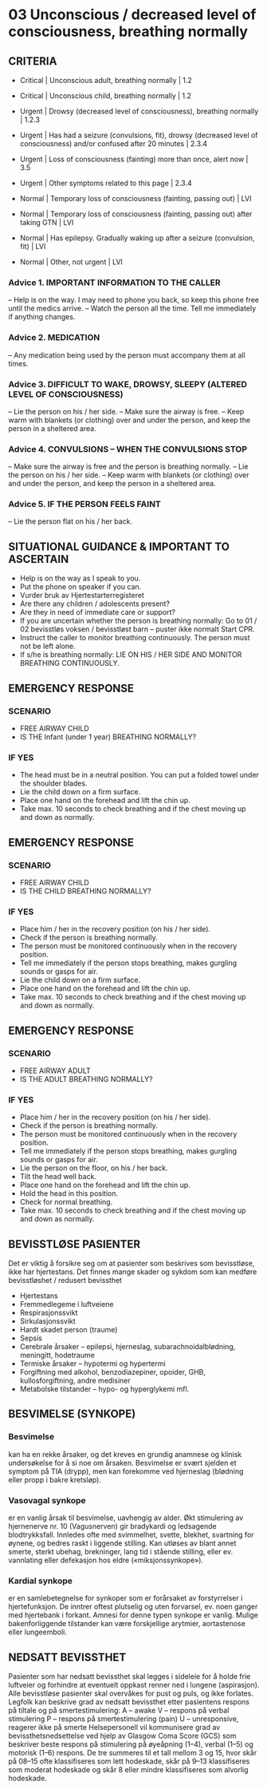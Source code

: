 # 03 Unconscious / decreased level of consciousness, breathing normally

## CRITERIA
- Critical | Unconscious adult, breathing normally |  1.2
- Critical | Unconscious child, breathing normally |  1.2

- Urgent | Drowsy (decreased level of consciousness), breathing normally |  1.2.3
- Urgent | Has had a seizure (convulsions, fit), drowsy (decreased level of consciousness) and/or confused after 20 minutes |  2.3.4
- Urgent | Loss of consciousness (fainting) more than once, alert now |  3.5
- Urgent | Other symptoms related to this page |  2.3.4

- Normal | Temporary loss of consciousness (fainting, passing out) |  LVI
- Normal | Temporary loss of consciousness (fainting, passing out) after taking GTN |  LVI
- Normal | Has epilepsy. Gradually waking up after a seizure (convulsion, fit) |  LVI
- Normal | Other, not urgent |  LVI

### Advice 1. IMPORTANT INFORMATION TO THE CALLER
– Help is on the way. I may need to phone you back, so keep this phone free until the medics arrive.
– Watch the person all the time. Tell me immediately if anything changes.

### Advice 2. MEDICATION
– Any medication being used by the person must accompany them at all times.

### Advice 3. DIFFICULT TO WAKE, DROWSY, SLEEPY (ALTERED LEVEL OF CONSCIOUSNESS)
– Lie the person on his / her side.
– Make sure the airway is free.
– Keep warm with blankets (or clothing) over and under the person, and keep the person in a sheltered area.

### Advice 4. CONVULSIONS – WHEN THE CONVULSIONS STOP
– Make sure the airway is free and the person is breathing normally.
– Lie the person on his / her side.
– Keep warm with blankets (or clothing) over and under the person, and keep the person in a sheltered area.

### Advice 5. IF THE PERSON FEELS FAINT
– Lie the person flat on his / her back.

## SITUATIONAL GUIDANCE & IMPORTANT TO ASCERTAIN
- Help is on the way as I speak to you.
- Put the phone on speaker if you can.
- Vurder bruk av Hjertestarterregisteret
- Are there any children / adolescents present?
- Are they in need of immediate care or support?
- If you are uncertain whether the person is breathing normally: Go to 01 / 02 bevisstløs voksen / bevisstløst barn – puster ikke normalt Start CPR.
- Instruct the caller to monitor breathing continuously. The person must not be left alone.
- If s/he is breathing normally: LIE ON HIS / HER SIDE AND MONITOR BREATHING CONTINUOUSLY.


## EMERGENCY RESPONSE

### SCENARIO
- FREE AIRWAY CHILD
- IS THE Infant (under 1 year) BREATHING NORMALLY?

### IF YES
- The head must be in a neutral position. You can put a folded towel under the shoulder blades. 
- Lie the child down on a firm surface.
- Place one hand on the forehead and lift the chin up.
- Take max. 10 seconds to check breathing and if the chest moving up and down as normally.

## EMERGENCY RESPONSE

### SCENARIO
- FREE AIRWAY CHILD
- IS THE CHILD BREATHING NORMALLY?

### IF YES
- Place him / her in the recovery position (on his / her side).
- Check if the person is breathing normally.
- The person must be monitored continuously when in the recovery position.
- Tell me immediately if the person stops breathing, makes gurgling sounds or gasps for air.
- Lie the child down on a firm surface.
- Place one hand on the forehead and lift the chin up.
- Take max. 10 seconds to check breathing and if the chest moving up and down as normally.


## EMERGENCY RESPONSE

### SCENARIO
- FREE AIRWAY ADULT
- IS THE ADULT BREATHING NORMALLY?

### IF YES
- Place him / her in the recovery position (on his / her side).
- Check if the person is breathing normally.
- The person must be monitored continuously when in the recovery position.
- Tell me immediately if the person stops breathing, makes gurgling sounds or gasps for air.
- Lie the person on the floor, on his / her back.
- Tilt the head well back.
- Place one hand on the forehead and lift the chin up.
- Hold the head in this position.
- Check for normal breathing.
- Take max. 10 seconds to check breathing and if the chest moving up and down as normally.



## BEVISSTLØSE PASIENTER
Det er viktig å forsikre seg om at pasienter som beskrives som bevisstløse, ikke har
hjertestans. Det finnes mange skader og sykdom som kan medføre bevisstløshet /
redusert bevissthet
- Hjertestans
- Fremmedlegeme i luftveiene
- Respirasjonssvikt
- Sirkulasjonssvikt
- Hardt skadet person (traume)
- Sepsis
- Cerebrale årsaker – epilepsi, hjerneslag, subarachnoidalblødning, meningitt, hodetraume
- Termiske årsaker – hypotermi og hypertermi
- Forgiftning med alkohol, benzodiazepiner, opoider, GHB, kullosforgiftning, andre medisiner
- Metabolske tilstander – hypo- og hyperglykemi mfl.

## BESVIMELSE (SYNKOPE)

### Besvimelse 
kan ha en rekke årsaker, og det kreves en grundig anamnese og klinisk
undersøkelse for å si noe om årsaken. Besvimelse er svært sjelden et symptom på TIA
(drypp), men kan forekomme ved hjerneslag (blødning eller propp i bakre kretsløp).

### Vasovagal synkope 
er en vanlig årsak til besvimelse, uavhengig av alder. Økt
stimulering av hjernenerve nr. 10 (Vagusnerven) gir bradykardi og ledsagende
blodtrykksfall. Innledes ofte med svimmelhet, svette, blekhet, svartning for øynene,
og bedres raskt i liggende stilling. Kan utløses av blant annet smerte, sterkt ubehag,
brekninger, lang tid i stående stilling, eller ev. vannlating eller defekasjon hos eldre
(«miksjonssynkope»).

### Kardial synkope 
er en samlebetegnelse for synkoper som er forårsaket av
forstyrrelser i hjertefunksjon. De inntrer oftest plutselig og uten forvarsel, ev. noen
ganger med hjertebank i forkant. Amnesi for denne typen synkope er vanlig. Mulige
bakenforliggende tilstander kan være forskjellige arytmier, aortastenose eller
lungeemboli.

## NEDSATT BEVISSTHET
Pasienter som har nedsatt bevissthet skal legges i sideleie for å holde frie luftveier og
forhindre at eventuelt oppkast renner ned i lungene (aspirasjon).
Alle bevisstløse pasienter skal overvåkes for pust og puls, og ikke forlates.
Legfolk kan beskrive grad av nedsatt bevissthet etter pasientens respons på tiltale
og på smertestimulering:
A – awake
V – respons på verbal stimulering
P – respons på smertestimulering (pain)
U – unresponsive, reagerer ikke på smerte
Helsepersonell vil kommunisere grad av bevissthetsnedsettelse ved hjelp av Glasgow
Coma Score (GCS) som beskriver beste respons på stimulering på øyeåpning (1–4),
verbal (1–5) og motorisk (1–6) respons. De tre summeres til et tall mellom 3 og 15,
hvor skår på 08–15 ofte klassifiseres som lett hodeskade, skår på 9–13 klassifiseres
som moderat hodeskade og skår 8 eller mindre klassifiseres som alvorlig hodeskade.